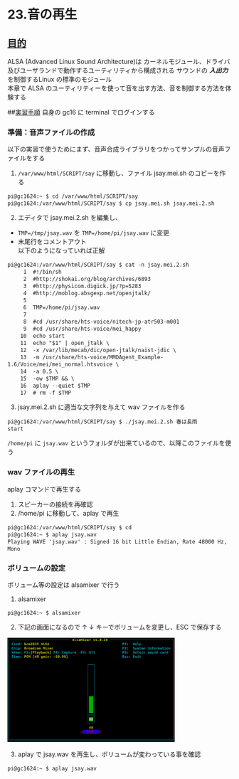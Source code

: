 # 23.音の再生

## <u>目的</u>
ALSA (Advanced Linux Sound Architecture)は カーネルモジュール、ドライバ及びユーザランドで動作するユーティリティから構成される サウンドの ***入出力*** を制御するLinux の標準のモジュール     
本章で ALSA のユーティリティーを使って音を出す方法、音を制御する方法を体験する

##<u>実習手順</u>
自身の gc16 に terminal でログインする

### 準備：音声ファイルの作成
以下の実習で使うためにまず、音声合成ライブラリをつかってサンプルの音声ファイルをする

1. `/var/www/html/SCRIPT/say` に移動し、ファイル jsay.mei.sh のコピーを作る
```
pi@gc1624:~ $ cd /var/www/html/SCRIPT/say
pi@gc1624:/var/www/html/SCRIPT/say $ cp jsay.mei.sh jsay.mei.2.sh
```

2. エディタで jsay.mei.2.sh を編集し、
  - `TMP=/tmp/jsay.wav` を `TMP=/home/pi/jsay.wav` に変更
  - 末尾行をコメントアウト  
以下のようになっていれば正解
```
pi@gc1624:/var/www/html/SCRIPT/say $ cat -n jsay.mei.2.sh
     1	#!/bin/sh
     2	#http://shokai.org/blog/archives/6893
     3	#http://physicom.digick.jp/?p=5283
     4	#http://moblog.absgexp.net/openjtalk/
     5
     6	TMP=/home/pi/jsay.wav
     7
     8	#cd /usr/share/hts-voice/nitech-jp-atr503-m001
     9	#cd /usr/share/hts-voice/mei_happy
    10	echo start
    11	echo "$1" | open_jtalk \
    12	-x /var/lib/mecab/dic/open-jtalk/naist-jdic \
    13	-m /usr/share/hts-voice/MMDAgent_Example-1.6/Voice/mei/mei_normal.htsvoice \
    14	-a 0.5 \
    15	-ow $TMP && \
    16	aplay --quiet $TMP
    17	# rm -f $TMP
```

3. jsay.mei.2.sh に適当な文字列を与えて wav ファイルを作る
```
pi@gc1624:/var/www/html/SCRIPT/say $ ./jsay.mei.2.sh 春は長雨
start
```  
`/home/pi` に `jsay.wav` というフォルダが出来ているので、以降このファイルを使う

### wav ファイルの再生
aplay コマンドで再生する

1. スピーカーの接続を再確認
2. /home/pi に移動して、aplay で再生
```
pi@gc1624:/var/www/html/SCRIPT/say $ cd
pi@gc1624:~ $ aplay jsay.wav
Playing WAVE 'jsay.wav' : Signed 16 bit Little Endian, Rate 48000 Hz, Mono
```

### ボリュームの設定
ボリューム等の設定は alsamixer で行う

1. alsamixer
```
pi@gc1624:~ $ alsamixer
```

2. 下記の画面になるので ↑ ↓ キーでボリュームを変更し、ESC で保存する  
<img src="pic/ss.2017-03-31 21.00.19.png" width="75%">

3. aplay で jsay.wav を再生し、ボリュームが変わっている事を確認
```
pi@gc1624:~ $ aplay jsay.wav
```
